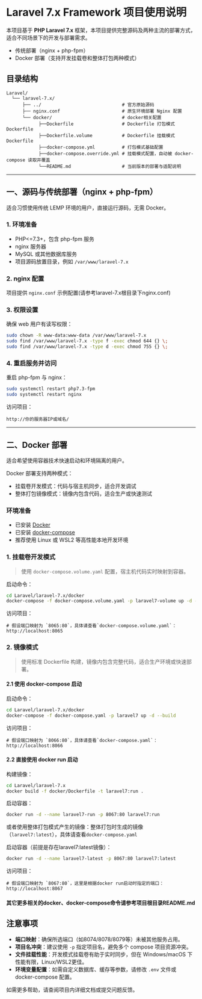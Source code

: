 # Laravel 7.x Framework 项目使用说明

本项目基于 **PHP Laravel 7.x** 框架，本项目提供完整源码及两种主流的部署方式，适合不同场景下的开发与部署需求。

- 传统部署（nginx + php-fpm）
- Docker 部署（支持开发挂载卷和整体打包两种模式）

## 目录结构

```text
Laravel/
  └── laravel-7.x/
      ├── ../                              # 官方原始源码
      ├── nginx.conf                       # 原生环境部署 Nginx 配置
      └── docker/                          # docker相关配置
            ├──Dockerfile                  # Dockerfile 打包模式Dockerfile
            ├──Dockerfile.volume           # Dockerfile 挂载模式Dockerfile
            ├──docker-compose.yml          # 打包模式基础配置
            ├──docker-compose.override.yml # 挂载模式配置，自动被 docker-compose 读取并覆盖
            └──README.md                   # 当前版本的部署与适配说明
```

---

## 一、源码与传统部署（nginx + php-fpm）

适合习惯使用传统 LEMP 环境的用户，直接运行源码，无需 Docker。

### 1. 环境准备

- PHP<=7.3+，包含 php-fpm 服务
- nginx 服务器
- MySQL 或其他数据库服务
- 项目源码放置目录，例如 `/var/www/laravel-7.x`

### 2. nginx 配置

项目提供 `nginx.conf` 示例配置(请参考laravel-7.x根目录下nginx.conf)

### 3. 权限设置

确保 web 用户有读写权限：

```bash
sudo chown -R www-data:www-data /var/www/laravel-7.x
sudo find /var/www/laravel-7.x -type f -exec chmod 644 {} \;
sudo find /var/www/laravel-7.x -type d -exec chmod 755 {} \;
```

### 4. 重启服务并访问

重启 php-fpm 与 nginx：

```bash
sudo systemctl restart php7.3-fpm
sudo systemctl restart nginx
```

访问项目：

```
http://你的服务器IP或域名/
```

---

## 二、Docker 部署

适合希望使用容器技术快速启动和环境隔离的用户。

Docker 部署支持两种模式：

- 挂载卷开发模式：代码与宿主机同步，适合开发调试
- 整体打包镜像模式：镜像内包含代码，适合生产或快速测试

### 环境准备

- 已安装 [Docker](https://docs.docker.com/get-docker/)
- 已安装 [docker-compose](https://docs.docker.com/compose/install/)
- 推荐使用 Linux 或 WSL2 等高性能本地开发环境

### 1. 挂载卷开发模式

> 使用 `docker-compose.volume.yaml` 配置，宿主机代码实时映射到容器。

启动命令：

```bash
cd Laravel/laravel-7.x/docker
docker-compose -f docker-compose.volume.yaml -p laravel7-volume up -d --build
```

访问项目：

```
# 假设端口映射为 `8065:80`，具体请查看`docker-compose.volume.yaml`：
http://localhost:8065
```

### 2. 镜像模式

> 使用标准 Dockerfile 构建，镜像内包含完整代码，适合生产环境或快速部署。

#### 2.1 使用 docker-compose 启动

启动命令：

```bash
cd Laravel/laravel-7.x/docker
docker-compose -f docker-compose.yaml -p laravel7 up -d --build
```

访问项目：

```
# 假设端口映射为 `8066:80`，具体请查看`docker-compose.yaml`：
http://localhost:8066
```

#### 2.2 直接使用 docker run 启动

构建镜像：

```bash
cd Laravel/laravel-7.x
docker build -f docker/Dockerfile -t laravel7:run .
```

启动容器：

```bash
docker run -d --name laravel7-run -p 8067:80 laravel7:run
```

或者使用整体打包模式产生的镜像：整体打包时生成的镜像（`laravel7:latest`），具体请查看`docker-compose.yaml`

启动容器（前提是存在laravel7:latest镜像）：

```bash
docker run -d --name laravel7-latest -p 8067:80 laravel7:latest
```

访问项目：

```
# 假设端口映射为 `8067:80`，这里是根据docker run启动时指定的端口：
http://localhost:8067
```

#### 其它更多相关的docker、docker-compose命令请参考项目根目录README.md

## 注意事项

- **端口映射**：确保所选端口（如8074/8078/8079等）未被其他服务占用。
- **项目名冲突**：建议使用 `-p` 指定项目名，避免多个 compose 项目资源冲突。
- **文件挂载性能**：开发模式挂载卷有助于实时同步，但在 Windows/macOS 下性能有限，Linux/WSL2更佳。
- **环境变量配置**：如需自定义数据库、缓存等参数，请修改 `.env` 文件或 docker-compose 配置。

如需更多帮助，请查阅项目内详细文档或提交问题反馈。
